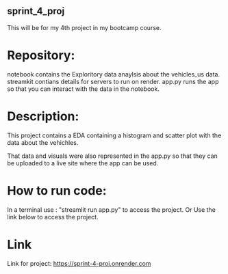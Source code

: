 ## sprint_4_proj
This will be for my 4th project in my bootcamp course.

# Repository:

notebook contains the Exploritory data anaylsis about the vehicles_us data.
streamkit contians details for servers to run on render.
app.py runs the app so that you can interact with the data in the notebook.

# Description:
This project contains a EDA containing a histogram and scatter plot with the data about the vehichles.

That data and visuals were also represented in the app.py so that they can be uploaded to a live site where the app can be used.

# How to run code:
In a terminal use : "streamlit run app.py" to access the project.
Or
Use the link below to access the project.

# Link
Link for project: https://sprint-4-proj.onrender.com
